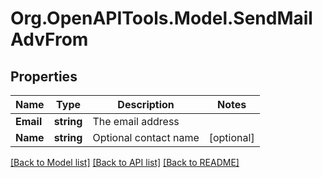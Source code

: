 
# Org.OpenAPITools.Model.SendMailAdvFrom

## Properties

Name | Type | Description | Notes
------------ | ------------- | ------------- | -------------
**Email** | **string** | The email address | 
**Name** | **string** | Optional contact name | [optional] 

[[Back to Model list]](../README.md#documentation-for-models)
[[Back to API list]](../README.md#documentation-for-api-endpoints)
[[Back to README]](../README.md)

